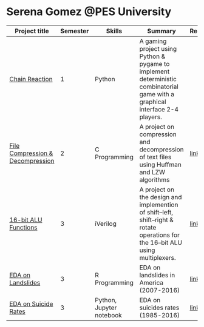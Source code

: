 # Serena Gomez @PES University

| Project title  | Semester | Skills  | Summary | Report |
|----------------|----------|---------|---------|--------|
| [Chain Reaction](1-Sem/Introduction%20to%20Python/Chain-Reaction/README.md) | 1  | Python  | A gaming project using Python & pygame to implement deterministic combinatorial game with a graphical interface 2-4 players. |  |
| [File Compression & Decompression](2-Sem/Problem%20solving%20with%20C/File%20Compression%20and%20Decompression/README.md) | 2 | C Programming | A project on compression and decompression of text files using Huffman and LZW algorithms  | [link](2-Sem/Problem%20solving%20with%20C/File%20Compression%20and%20Decompression/Zippers_Project.docx) |
| [16-bit ALU Functions](3-Sem/Digital%20Design%20and%20Computer%20Organization/16-bit%20ALU/README.md) | 3 | iVerilog | A project on the design and implemention of shift–left, shift–right & rotate operations for the 16–bit ALU using multiplexers. | [link](3-Sem/Digital%20Design%20and%20Computer%20Organization/16-bit%20ALU/DDCOLAB_PROJECT_2020_SECTIONF_2.pdf) |
| [EDA on Landslides](3-Sem/R%20Programming/EDA%20on%20Landslides/README.md) | 3 | R Programming | EDA on landslides in America (2007-2016) | [link](3-Sem/R%20Programming/EDA%20on%20Landslides/R_Project_Report.docx) |
| [EDA on Suicide Rates](3-Sem/Statistics%20for%20Data%20Science/EDA%20on%20Suicide%20Rates/README.md) | 3 | Python, Jupyter notebook | EDA on suicides rates (1985-2016) | [link](3-Sem/Statistics%20for%20Data%20Science/EDA%20on%20Suicide%20Rates/Suicide_EDA_Report.docx) |
